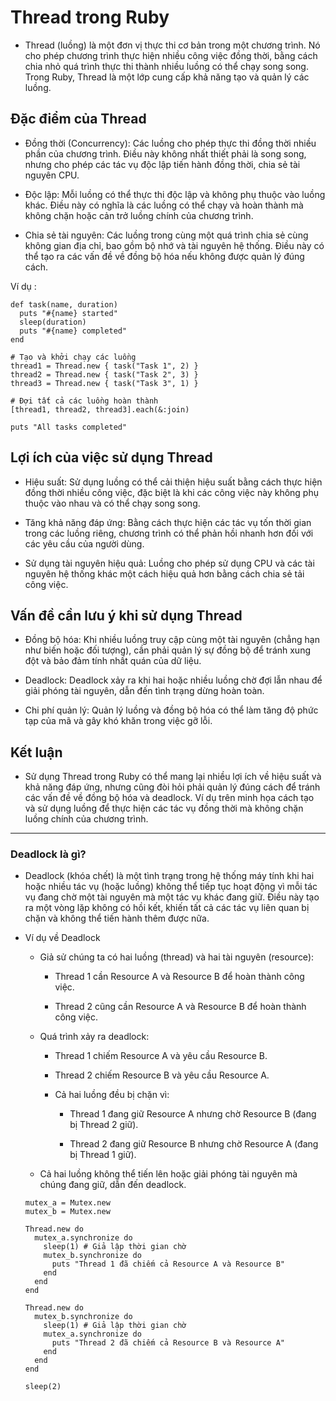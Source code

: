 # Thread trong Ruby

- Thread (luồng) là một đơn vị thực thi cơ bản trong một chương trình. Nó cho phép chương trình thực hiện nhiều công việc đồng thời, bằng cách chia nhỏ quá trình thực thi thành nhiều luồng có thể chạy song song. Trong Ruby, Thread là một lớp cung cấp khả năng tạo và quản lý các luồng.

## Đặc điểm của Thread

- Đồng thời (Concurrency): Các luồng cho phép thực thi đồng thời nhiều phần của chương trình. Điều này không nhất thiết phải là song song, nhưng cho phép các tác vụ độc lập tiến hành đồng thời, chia sẻ tài nguyên CPU.

- Độc lập: Mỗi luồng có thể thực thi độc lập và không phụ thuộc vào luồng khác. Điều này có nghĩa là các luồng có thể chạy và hoàn thành mà không chặn hoặc cản trở luồng chính của chương trình.

- Chia sẻ tài nguyên: Các luồng trong cùng một quá trình chia sẻ cùng không gian địa chỉ, bao gồm bộ nhớ và tài nguyên hệ thống. Điều này có thể tạo ra các vấn đề về đồng bộ hóa nếu không được quản lý đúng cách.

Ví dụ :

```
def task(name, duration)
  puts "#{name} started"
  sleep(duration)
  puts "#{name} completed"
end

# Tạo và khởi chạy các luồng
thread1 = Thread.new { task("Task 1", 2) }
thread2 = Thread.new { task("Task 2", 3) }
thread3 = Thread.new { task("Task 3", 1) }

# Đợi tất cả các luồng hoàn thành
[thread1, thread2, thread3].each(&:join)

puts "All tasks completed"
```

## Lợi ích của việc sử dụng Thread

- Hiệu suất: Sử dụng luồng có thể cải thiện hiệu suất bằng cách thực hiện đồng thời nhiều công việc, đặc biệt là khi các công việc này không phụ thuộc vào nhau và có thể chạy song song.

- Tăng khả năng đáp ứng: Bằng cách thực hiện các tác vụ tốn thời gian trong các luồng riêng, chương trình có thể phản hồi nhanh hơn đối với các yêu cầu của người dùng.

- Sử dụng tài nguyên hiệu quả: Luồng cho phép sử dụng CPU và các tài nguyên hệ thống khác một cách hiệu quả hơn bằng cách chia sẻ tải công việc.

## Vấn đề cần lưu ý khi sử dụng Thread

- Đồng bộ hóa: Khi nhiều luồng truy cập cùng một tài nguyên (chẳng hạn như biến hoặc đối tượng), cần phải quản lý sự đồng bộ để tránh xung đột và bảo đảm tính nhất quán của dữ liệu.

- Deadlock: Deadlock xảy ra khi hai hoặc nhiều luồng chờ đợi lẫn nhau để giải phóng tài nguyên, dẫn đến tình trạng dừng hoàn toàn.

- Chi phí quản lý: Quản lý luồng và đồng bộ hóa có thể làm tăng độ phức tạp của mã và gây khó khăn trong việc gỡ lỗi.

## Kết luận

- Sử dụng Thread trong Ruby có thể mang lại nhiều lợi ích về hiệu suất và khả năng đáp ứng, nhưng cũng đòi hỏi phải quản lý đúng cách để tránh các vấn đề về đồng bộ hóa và deadlock. Ví dụ trên minh họa cách tạo và sử dụng luồng để thực hiện các tác vụ đồng thời mà không chặn luồng chính của chương trình.

---------------

### Deadlock là gì?

- Deadlock (khóa chết) là một tình trạng trong hệ thống máy tính khi hai hoặc nhiều tác vụ (hoặc luồng) không thể tiếp tục hoạt động vì mỗi tác vụ đang chờ một tài nguyên mà một tác vụ khác đang giữ. Điều này tạo ra một vòng lặp không có hồi kết, khiến tất cả các tác vụ liên quan bị chặn và không thể tiến hành thêm được nữa.

- Ví dụ về Deadlock

  + Giả sử chúng ta có hai luồng (thread) và hai tài nguyên (resource):

    + Thread 1 cần Resource A và Resource B để hoàn thành công việc.

    + Thread 2 cũng cần Resource A và Resource B để hoàn thành công việc.

  + Quá trình xảy ra deadlock:

    + Thread 1 chiếm Resource A và yêu cầu Resource B.

    + Thread 2 chiếm Resource B và yêu cầu Resource A.

    + Cả hai luồng đều bị chặn vì:

      + Thread 1 đang giữ Resource A nhưng chờ Resource B (đang bị Thread 2 giữ).

      + Thread 2 đang giữ Resource B nhưng chờ Resource A (đang bị Thread 1 giữ).

  + Cả hai luồng không thể tiến lên hoặc giải phóng tài nguyên mà chúng đang giữ, dẫn đến deadlock.

  ```
  mutex_a = Mutex.new
  mutex_b = Mutex.new

  Thread.new do
    mutex_a.synchronize do
      sleep(1) # Giả lập thời gian chờ
      mutex_b.synchronize do
        puts "Thread 1 đã chiếm cả Resource A và Resource B"
      end
    end
  end

  Thread.new do
    mutex_b.synchronize do
      sleep(1) # Giả lập thời gian chờ
      mutex_a.synchronize do
        puts "Thread 2 đã chiếm cả Resource B và Resource A"
      end
    end
  end

  sleep(2)
  ```
